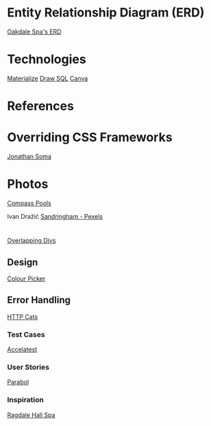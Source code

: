 
# Entity Relationship Diagram (ERD)
[Oakdale Spa's ERD](https://drawsql.app/teams/de-pointe/diagrams/spa)


# Technologies
[Materialize]([text](https://materializecss.com/))
[Draw SQL]([text](https://drawsql.app/teams/de-pointe/diagrams/spa))
[Canva]()

# References

# Overriding CSS Frameworks
[Jonathan Soma](https://jonathansoma.com/everything/web/overriding-frameworks/)

# Photos

 [Compass Pools](https://www.compass-pools.co.uk/learning-centre/faqs/a-guide-to-designing-and-building-an-infinity-pool-and-how-it-works/)

Ivan Dražić [Sandringham - Pexels](https://www.pexels.com/photo/the-sandringham-house-in-sandingram-norfolk-england-14217629/)

#
[Overlapping Divs](https://stackoverflow.com/questions/2527782/div-on-top-of-div-using-z-index)

## Design
[Colour Picker]([text](https://imagecolorpicker.com/))

## Error Handling
[HTTP Cats]([text](https://http.cat/))

### Test Cases

[Accelatest](https://accelatest.com/how-to-write-test-cases-for-login-page/)

### User Stories
[Parabol](https://www.parabol.co/blog/user-story-examples/#user-story-examples-for-online-shopping)


### Inspiration
[Ragdale Hall Spa](https://www.ragdalehall.co.uk/?_ga=2.135503475.33112821.1741430307-1430965657.1741430358)